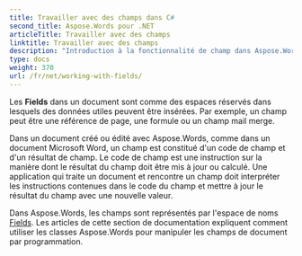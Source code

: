```yaml
---
title: Travailler avec des champs dans C#
second_title: Aspose.Words pour .NET
articleTitle: Travailler avec des champs
linktitle: Travailler avec des champs
description: "Introduction à la fonctionnalité de champ dans Aspose.Words pour .NET."
type: docs
weight: 370
url: /fr/net/working-with-fields/
---
```


Les **Fields** dans un document sont comme des espaces réservés dans lesquels des données utiles peuvent être insérées. Par exemple, un champ peut être une référence de page, une formule ou un champ mail merge.

Dans un document créé ou édité avec Aspose.Words, comme dans un document Microsoft Word, un champ est constitué d'un code de champ et d'un résultat de champ. Le code de champ est une instruction sur la manière dont le résultat du champ doit être mis à jour ou calculé. Une application qui traite un document et rencontre un champ doit interpréter les instructions contenues dans le code du champ et mettre à jour le résultat du champ avec une nouvelle valeur.

Dans Aspose.Words, les champs sont représentés par l'espace de noms [Fields](https://reference.aspose.com/words/net/aspose.words.fields/). Les articles de cette section de documentation expliquent comment utiliser les classes Aspose.Words pour manipuler les champs de document par programmation.